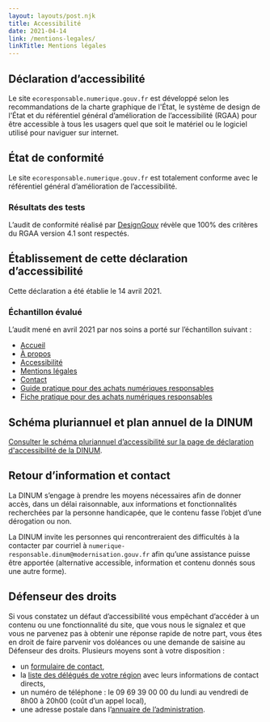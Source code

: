 ```yaml
---
layout: layouts/post.njk
title: Accessibilité
date: 2021-04-14
link: /mentions-legales/
linkTitle: Mentions légales
---
```


## Déclaration d’accessibilité

Le site `ecoresponsable.numerique.gouv.fr` est développé selon les recommandations de la charte graphique de l'État, le système de design de l'État et du référentiel général d’amélioration de l’accessibilité (RGAA) pour être accessible à tous les usagers quel que soit le matériel ou le logiciel utilisé pour naviguer sur internet.

## État de conformité

Le site `ecoresponsable.numerique.gouv.fr` est totalement conforme avec le référentiel général d’amélioration de l’accessibilité.

### Résultats des tests

L’audit de conformité réalisé par [DesignGouv](https://design.numerique.gouv.fr) révèle que 100% des critères du RGAA version 4.1 sont respectés.

## Établissement de cette déclaration d’accessibilité

Cette déclaration a été établie le 14 avril 2021.

### Échantillon évalué

L’audit mené en avril 2021 par nos soins a porté sur l’échantillon suivant :

* [Accueil](/)
* [À propos](/a-propos/)
* [Accessibilité](/accessibilite/)
* [Mentions légales](/mentions-legales/)
* [Contact](/contact/)
* [Guide pratique pour des achats numériques responsables](/publications/guide-pratique-achats-numeriques-responsables/)
* [Fiche pratique pour des achats numériques responsables](/publications/guide-pratique-achats-numeriques-responsables/demarche-numerique-responsable/analyse-cycle-de-vie/)

## Schéma pluriannuel et plan annuel de la DINUM

[Consulter le schéma pluriannuel d’accessibilité sur la page de déclaration d'accessibilité de la DINUM](https://www.numerique.gouv.fr/accessibilite/).

## Retour d’information et contact

La DINUM s’engage à prendre les moyens nécessaires afin de donner accès, dans un délai raisonnable, aux informations et fonctionnalités recherchées par la personne handicapée, que le contenu fasse l’objet d’une dérogation ou non.

La DINUM invite les personnes qui rencontreraient des difficultés à la contacter par courriel à `numerique-responsable.dinum@modernisation.gouv.fr` afin qu’une assistance puisse être apportée (alternative accessible, information et contenu donnés sous une autre forme).

## Défenseur des droits

Si vous constatez un défaut d’accessibilité vous empêchant d’accéder à un contenu ou une fonctionnalité du site, que vous nous le signalez et que vous ne parvenez pas à obtenir une réponse rapide de notre part, vous êtes en droit de faire parvenir vos doléances ou une demande de saisine au Défenseur des droits. Plusieurs moyens sont à votre disposition :

* un [formulaire de contact](https://www.defenseurdesdroits.fr/nous-contacter),
* la [liste des délégués de votre région](https://www.defenseurdesdroits.fr/fr/saisir/delegues) avec leurs informations de contact directs,
* un numéro de téléphone : le 09 69 39 00 00 du lundi au vendredi de 8h00 à 20h00 (coût d’un appel local),
* une adresse postale dans l’[annuaire de l’administration](https://lannuaire.service-public.fr/autorites-independantes/autorite-administrative-independante_195381).
